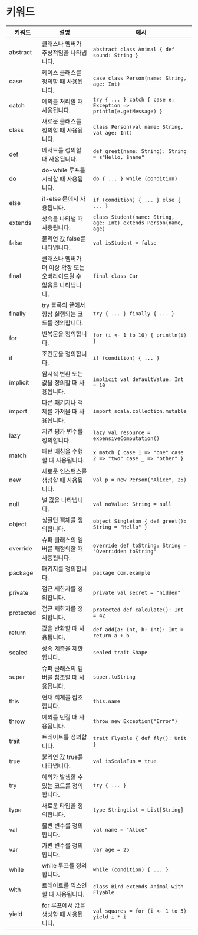 
# 키워드


| 키워드       | 설명                                      | 예시                                                                 |
| --------- | --------------------------------------- | ------------------------------------------------------------------ |
| abstract  | 클래스나 멤버가 추상적임을 나타냅니다.                   | `abstract class Animal { def sound: String }`                      |
| case      | 케이스 클래스를 정의할 때 사용됩니다.                   | `case class Person(name: String, age: Int)`                        |
| catch     | 예외를 처리할 때 사용됩니다.                        | `try { ... } catch { case e: Exception => println(e.getMessage) }` |
| class     | 새로운 클래스를 정의할 때 사용됩니다.                   | `class Person(val name: String, val age: Int)`                     |
| def       | 메서드를 정의할 때 사용됩니다.                       | `def greet(name: String): String = s"Hello, $name"`                |
| do        | do-while 루프를 시작할 때 사용됩니다.               | `do { ... } while (condition)`                                     |
| else      | if-else 문에서 사용됩니다.                      | `if (condition) { ... } else { ... }`                              |
| extends   | 상속을 나타낼 때 사용됩니다.                        | `class Student(name: String, age: Int) extends Person(name, age)`  |
| false     | 불리언 값 false를 나타냅니다.                     | `val isStudent = false`                                            |
| final     | 클래스나 멤버가 더 이상 확장 또는 오버라이드될 수 없음을 나타냅니다. | `final class Car`                                                  |
| finally   | try 블록의 끝에서 항상 실행되는 코드를 정의합니다.          | `try { ... } finally { ... }`                                      |
| for       | 반복문을 정의합니다.                             | `for (i <- 1 to 10) { println(i) }`                                |
| if        | 조건문을 정의합니다.                             | `if (condition) { ... }`                                           |
| implicit  | 암시적 변환 또는 값을 정의할 때 사용됩니다.               | `implicit val defaultValue: Int = 10`                              |
| import    | 다른 패키지나 객체를 가져올 때 사용됩니다.                | `import scala.collection.mutable`                                  |
| lazy      | 지연 평가 변수를 정의합니다.                        | `lazy val resource = expensiveComputation()`                       |
| match     | 패턴 매칭을 수행할 때 사용됩니다.                     | `x match { case 1 => "one" case 2 => "two" case _ => "other" }`    |
| new       | 새로운 인스턴스를 생성할 때 사용됩니다.                  | `val p = new Person("Alice", 25)`                                  |
| null      | 널 값을 나타냅니다.                             | `val noValue: String = null`                                       |
| object    | 싱글턴 객체를 정의합니다.                          | `object Singleton { def greet(): String = "Hello" }`               |
| override  | 슈퍼 클래스의 멤버를 재정의할 때 사용됩니다.               | `override def toString: String = "Overridden toString"`            |
| package   | 패키지를 정의합니다.                             | `package com.example`                                              |
| private   | 접근 제한자를 정의합니다.                          | `private val secret = "hidden"`                                    |
| protected | 접근 제한자를 정의합니다.                          | `protected def calculate(): Int = 42`                              |
| return    | 값을 반환할 때 사용됩니다.                         | `def add(a: Int, b: Int): Int = return a + b`                      |
| sealed    | 상속 계층을 제한합니다.                           | `sealed trait Shape`                                               |
| super     | 슈퍼 클래스의 멤버를 참조할 때 사용됩니다.                | `super.toString`                                                   |
| this      | 현재 객체를 참조합니다.                           | `this.name`                                                        |
| throw     | 예외를 던질 때 사용됩니다.                         | `throw new Exception("Error")`                                     |
| trait     | 트레이트를 정의합니다.                            | `trait Flyable { def fly(): Unit }`                                |
| true      | 불리언 값 true를 나타냅니다.                      | `val isScalaFun = true`                                            |
| try       | 예외가 발생할 수 있는 코드를 정의합니다.                 | `try { ... }`                                                      |
| type      | 새로운 타입을 정의합니다.                          | `type StringList = List[String]`                                   |
| val       | 불변 변수를 정의합니다.                           | `val name = "Alice"`                                               |
| var       | 가변 변수를 정의합니다.                           | `var age = 25`                                                     |
| while     | while 루프를 정의합니다.                        | `while (condition) { ... }`                                        |
| with      | 트레이트를 믹스인할 때 사용됩니다.                     | `class Bird extends Animal with Flyable`                           |
| yield     | for 루프에서 값을 생성할 때 사용됩니다.                | `val squares = for (i <- 1 to 5) yield i * i`                      |
